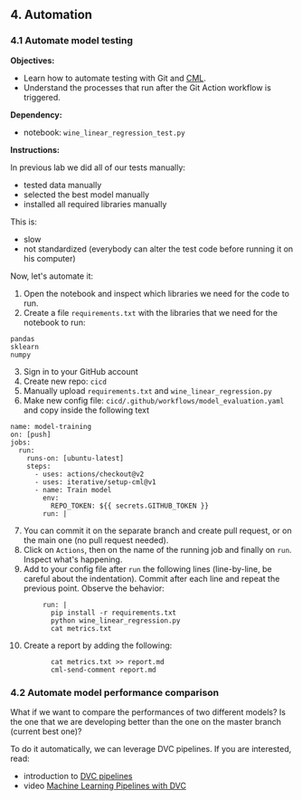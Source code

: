 ## 4. Automation 

### 4.1 Automate model testing

**Objectives:** 

- Learn how to automate testing with Git and [CML](https://cml.dev/).
- Understand the processes that run after the Git Action workflow is triggered.

**Dependency:**

- notebook: `wine_linear_regression_test.py`

**Instructions:**

In previous lab we did all of our tests manually:

- tested data manually
- selected the best model manually
- installed all required libraries manually

This is:

- slow
- not standardized (everybody can alter the test code before running it on his computer)

Now, let's automate it:

1. Open the notebook and inspect which libraries we need for the code to run. 
2. Create a file `requirements.txt` with the libraries that we need for the notebook to run:

```
pandas
sklearn
numpy
```

3. Sign in to your GitHub account
4. Create new repo: `cicd`
5. Manually upload `requirements.txt` and `wine_linear_regression.py` 
6. Make new config file: `cicd/.github/workflows/model_evaluation.yaml` and copy inside the following text

```
name: model-training
on: [push]
jobs:
  run:
    runs-on: [ubuntu-latest]
    steps:
      - uses: actions/checkout@v2
      - uses: iterative/setup-cml@v1
      - name: Train model
        env:
          REPO_TOKEN: ${{ secrets.GITHUB_TOKEN }}
        run: |
```

7. You can commit it on the separate branch and create pull request,  or on the main one (no pull request needed).
8. Click on `Actions`, then on the name of the running job and finally on `run`. Inspect what's happening.
9. Add to your config file after `run` the following lines (line-by-line, be careful about the indentation). Commit after each line and repeat the previous point. Observe the behavior:

```
        run: |
          pip install -r requirements.txt
          python wine_linear_regression.py
          cat metrics.txt
```

10. Create a report by adding the following:

```
          cat metrics.txt >> report.md
          cml-send-comment report.md
```

### 4.2 Automate model performance comparison

What if we want to compare the performances of two different models? Is the one that we are developing better than the one on the master branch (current best one)? 

To do it automatically, we can leverage DVC pipelines. If you are interested, read:

- introduction to [DVC pipelines](https://dvc.org/doc/start/data-pipelines)
- video [Machine Learning Pipelines with DVC](https://www.youtube.com/watch?v=71IGzyH95UY)
